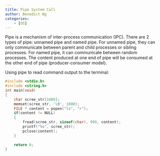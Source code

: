 ```yaml
---
title: Pipe System Call
author: Benedict Ng
categories:
    - [OS]
---
```


Pipe is a mechanism of inter-process communication (IPC). There are 2 types of pipe: unnamed pipe and named pipe. For unnamed pipe, they can only communicate between parent and child processes or sibling processes. For named pipe, it can communicate between random processes. The content produced at one end of pipe will be consumed at the other end of pipe (producer-consumer model).

Using pipe to read command output to the terminal:

```c
#include <stdio.h>
#include <string.h>
int main(void)
{
    char scree_str[1000];
    memset(scree_str, '\0', 1000);
    FILE * content = popen("ls", "r");
    if(content != NULL)
    {
        fread(scree_str, sizeof(char), 999, content);
        printf("%s", scree_str);
        pclose(content);
    }
    
    return 0;
}
```